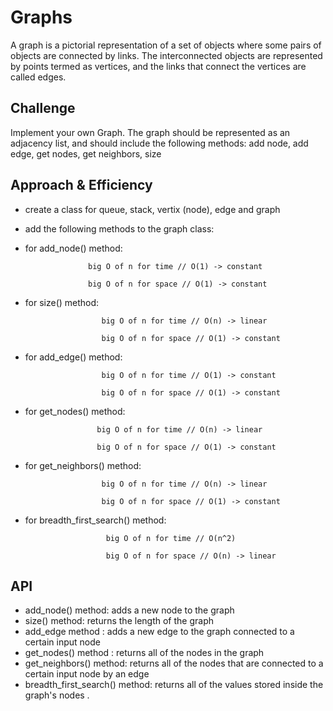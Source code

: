 # Graphs

A graph is a pictorial representation of a set of objects where some pairs of objects are connected by links. The interconnected objects are represented by points termed as vertices, and the links that connect the vertices are called edges.

## Challenge
Implement your own Graph. The graph should be represented as an adjacency list, and should include the following methods: add node, add edge, get nodes, get neighbors, size


## Approach & Efficiency

- create a class for queue, stack, vertix (node), edge and graph
- add the following methods to the graph class:

- for add_node() method:

                    big O of n for time // O(1) -> constant

                    big O of n for space // O(1) -> constant

- for size() method:

                       big O of n for time // O(n) -> linear

                       big O of n for space // O(1) -> constant

-  for add_edge() method:

                        big O of n for time // O(1) -> constant

                        big O of n for space // O(1) -> constant
-  for get_nodes() method:

                       big O of n for time // O(n) -> linear

                       big O of n for space // O(1) -> constant

-  for get_neighbors() method:

                        big O of n for time // O(n) -> linear

                        big O of n for space // O(1) -> constant
- for breadth_first_search() method:

                        big O of n for time // O(n^2)

                        big O of n for space // O(n) -> linear

## API
- add_node() method: adds a new node to the graph
- size() method: returns the length of the graph
- add_edge method : adds a new edge to the graph connected to a certain input node
- get_nodes() method : returns all of the nodes in the graph
- get_neighbors() method: returns all of the nodes that are connected to a certain input node by an edge
- breadth_first_search() method: returns all of the values stored inside the graph's nodes .
